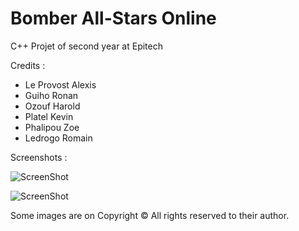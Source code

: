 Bomber All-Stars Online
=========

C++ Projet of second year at Epitech

Credits :

- Le Provost Alexis
- Guiho Ronan
- Ozouf Harold
- Platel Kevin
- Phalipou Zoe
- Ledrogo Romain

Screenshots :

![ScreenShot](http://image.noelshack.com/fichiers/2013/24/1371036081-screen.png)

![ScreenShot](http://image.noelshack.com/fichiers/2013/24/1371036270-game.png)

Some images are on Copyright © All rights reserved to their author.
